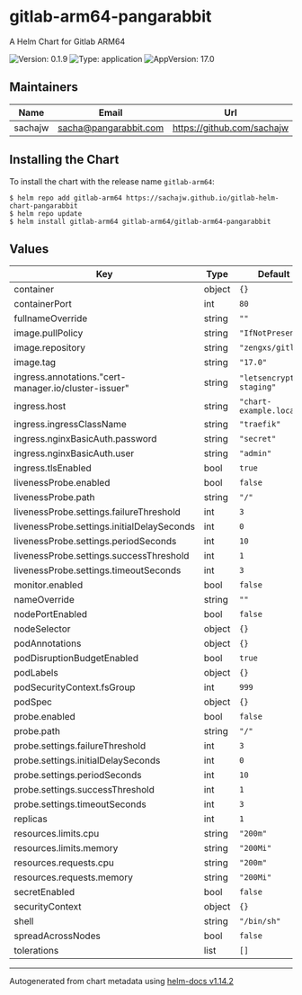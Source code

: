 # gitlab-arm64-pangarabbit

A Helm Chart for Gitlab ARM64

![Version: 0.1.9](https://img.shields.io/badge/Version-0.1.9-informational?style=flat-square)
![Type: application](https://img.shields.io/badge/Type-application-informational?style=flat-square)
![AppVersion: 17.0](https://img.shields.io/badge/AppVersion-17.0-informational?style=flat-square)

## Maintainers

| Name | Email | Url |
| ---- | ------ | --- |
| sachajw | <sacha@pangarabbit.com> | <https://github.com/sachajw> |

## Installing the Chart

To install the chart with the release name `gitlab-arm64`:

```console
$ helm repo add gitlab-arm64 https://sachajw.github.io/gitlab-helm-chart-pangarabbit
$ helm repo update
$ helm install gitlab-arm64 gitlab-arm64/gitlab-arm64-pangarabbit
```

## Values

| Key | Type | Default | Description |
|-----|------|---------|-------------|
| container | object | `{}` |  |
| containerPort | int | `80` |  |
| fullnameOverride | string | `""` |  |
| image.pullPolicy | string | `"IfNotPresent"` |  |
| image.repository | string | `"zengxs/gitlab"` |  |
| image.tag | string | `"17.0"` |  |
| ingress.annotations."cert-manager.io/cluster-issuer" | string | `"letsencrypt-staging"` |  |
| ingress.host | string | `"chart-example.local"` |  |
| ingress.ingressClassName | string | `"traefik"` |  |
| ingress.nginxBasicAuth.password | string | `"secret"` |  |
| ingress.nginxBasicAuth.user | string | `"admin"` |  |
| ingress.tlsEnabled | bool | `true` |  |
| livenessProbe.enabled | bool | `false` |  |
| livenessProbe.path | string | `"/"` |  |
| livenessProbe.settings.failureThreshold | int | `3` |  |
| livenessProbe.settings.initialDelaySeconds | int | `0` |  |
| livenessProbe.settings.periodSeconds | int | `10` |  |
| livenessProbe.settings.successThreshold | int | `1` |  |
| livenessProbe.settings.timeoutSeconds | int | `3` |  |
| monitor.enabled | bool | `false` |  |
| nameOverride | string | `""` |  |
| nodePortEnabled | bool | `false` |  |
| nodeSelector | object | `{}` |  |
| podAnnotations | object | `{}` |  |
| podDisruptionBudgetEnabled | bool | `true` |  |
| podLabels | object | `{}` |  |
| podSecurityContext.fsGroup | int | `999` |  |
| podSpec | object | `{}` |  |
| probe.enabled | bool | `false` |  |
| probe.path | string | `"/"` |  |
| probe.settings.failureThreshold | int | `3` |  |
| probe.settings.initialDelaySeconds | int | `0` |  |
| probe.settings.periodSeconds | int | `10` |  |
| probe.settings.successThreshold | int | `1` |  |
| probe.settings.timeoutSeconds | int | `3` |  |
| replicas | int | `1` |  |
| resources.limits.cpu | string | `"200m"` |  |
| resources.limits.memory | string | `"200Mi"` |  |
| resources.requests.cpu | string | `"200m"` |  |
| resources.requests.memory | string | `"200Mi"` |  |
| secretEnabled | bool | `false` |  |
| securityContext | object | `{}` |  |
| shell | string | `"/bin/sh"` |  |
| spreadAcrossNodes | bool | `false` |  |
| tolerations | list | `[]` |  |

----------------------------------------------
Autogenerated from chart metadata using [helm-docs v1.14.2](https://github.com/norwoodj/helm-docs/releases/v1.14.2)
